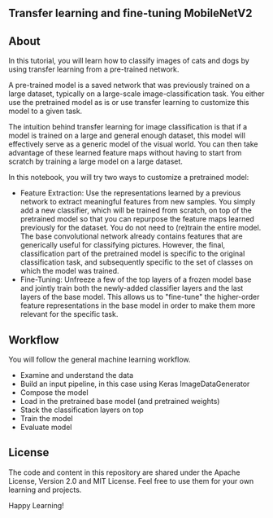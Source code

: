 ## Transfer learning and fine-tuning MobileNetV2

## About

In this tutorial, you will learn how to classify images of cats and dogs by using transfer learning from a pre-trained network.

A pre-trained model is a saved network that was previously trained on a large dataset, typically on a large-scale image-classification task. You either use the pretrained model as is or use transfer learning to customize this model to a given task.

The intuition behind transfer learning for image classification is that if a model is trained on a large and general enough dataset, this model will effectively serve as a generic model of the visual world. You can then take advantage of these learned feature maps without having to start from scratch by training a large model on a large dataset.

In this notebook, you will try two ways to customize a pretrained model:
- Feature Extraction: Use the representations learned by a previous network to extract meaningful features from new samples. You simply add a new classifier, which will be trained from scratch, on top of the pretrained model so that you can repurpose the feature maps learned previously for the dataset.
You do not need to (re)train the entire model. The base convolutional network already contains features that are generically useful for classifying pictures. However, the final, classification part of the pretrained model is specific to the original classification task, and subsequently specific to the set of classes on which the model was trained.
- Fine-Tuning: Unfreeze a few of the top layers of a frozen model base and jointly train both the newly-added classifier layers and the last layers of the base model. This allows us to "fine-tune" the higher-order feature representations in the base model in order to make them more relevant for the specific task.

## Workflow
You will follow the general machine learning workflow.
- Examine and understand the data
- Build an input pipeline, in this case using Keras ImageDataGenerator
- Compose the model
- Load in the pretrained base model (and pretrained weights)
- Stack the classification layers on top
- Train the model
- Evaluate model

## License

The code and content in this repository are shared under the Apache License, Version 2.0 and MIT License. Feel free to use them for your own learning and projects.

Happy Learning!

